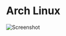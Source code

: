# Arch Linux

![Screenshot](https://github.com/fffranks/dotfiles/blob/master/imagens/Captura%20de%20tela%20de%2027-10-2019%2012:57:22.png)
